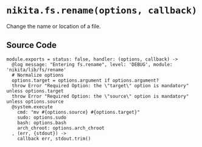 
# `nikita.fs.rename(options, callback)`

Change the name or location of a file.

## Source Code

    module.exports = status: false, handler: (options, callback) ->
      @log message: "Entering fs.rename", level: 'DEBUG', module: 'nikita/lib/fs/rename'
      # Normalize options
      options.target = options.argument if options.argument?
      throw Error "Required Option: the \"target\" option is mandatory" unless options.target
      throw Error "Required Option: the \"source\" option is mandatory" unless options.source
      @system.execute
        cmd: "mv #{options.source} #{options.target}"
        sudo: options.sudo
        bash: options.bash
        arch_chroot: options.arch_chroot
      , (err, {stdout}) ->
        callback err, stdout.trim()
